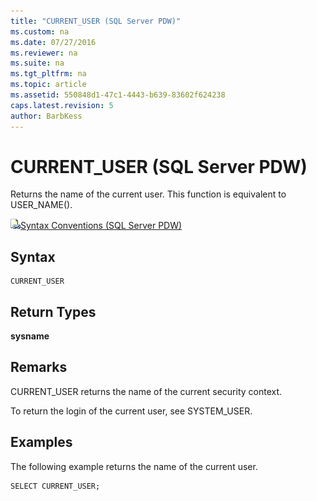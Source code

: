 ```yaml
---
title: "CURRENT_USER (SQL Server PDW)"
ms.custom: na
ms.date: 07/27/2016
ms.reviewer: na
ms.suite: na
ms.tgt_pltfrm: na
ms.topic: article
ms.assetid: 550848d1-47c1-4443-b639-83602f624238
caps.latest.revision: 5
author: BarbKess
---
```

# CURRENT_USER (SQL Server PDW)
Returns the name of the current user. This function is equivalent to USER_NAME().  
  
![Topic link icon](../sqlpdw/media/Topic_Link.gif "Topic_Link")[Syntax Conventions &#40;SQL Server PDW&#41;](../sqlpdw/syntax-conventions-sql-server-pdw.md)  
  
## Syntax  
  
```  
CURRENT_USER  
```  
  
## Return Types  
**sysname**  
  
## Remarks  
CURRENT_USER returns the name of the current security context.  
  
To return the login of the current user, see SYSTEM_USER.  
  
## Examples  
The following example returns the name of the current user.  
  
```  
SELECT CURRENT_USER;  
```  
  
